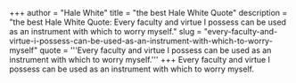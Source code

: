 +++
author = "Hale White"
title = "the best Hale White Quote"
description = "the best Hale White Quote: Every faculty and virtue I possess can be used as an instrument with which to worry myself."
slug = "every-faculty-and-virtue-i-possess-can-be-used-as-an-instrument-with-which-to-worry-myself"
quote = '''Every faculty and virtue I possess can be used as an instrument with which to worry myself.'''
+++
Every faculty and virtue I possess can be used as an instrument with which to worry myself.
